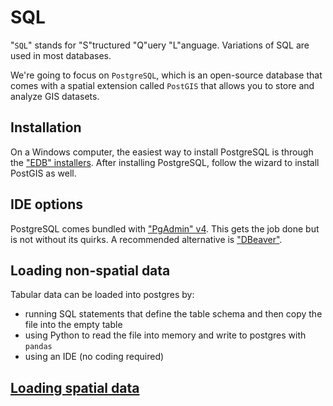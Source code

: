 # SQL

"`SQL`" stands for "S"tructured "Q"uery "L"anguage. Variations of SQL are used in most databases.

We're going to focus on `PostgreSQL`, which is an open-source database that comes with a spatial extension called `PostGIS` that allows you to store and analyze GIS datasets.

## Installation

On a Windows computer, the easiest way to install PostgreSQL is through the ["EDB" installers](https://www.postgresql.org/download/windows/). After installing PostgreSQL, follow the wizard to install PostGIS as well.

## IDE options

PostgreSQL comes bundled with ["PgAdmin" v4](https://www.pgadmin.org/). This gets the job done but is not without its quirks. A recommended alternative is ["DBeaver"](https://dbeaver.io/).

## Loading non-spatial data

Tabular data can be loaded into postgres by:

- running SQL statements that define the table schema and then copy the file into the empty table
- using Python to read the file into memory and write to postgres with `pandas`
- using an IDE (no coding required)

## [Loading spatial data](spatial_data.md#loading_spatial_data)